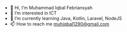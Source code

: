 - 👋 Hi, I’m Muhammad Iqbal Febriansyah
- 👀 I’m interested in ICT
- 🌱 I’m currently learning Java, Kotlin, Laravel, NodeJS
- 📫 How to reach me muhiqbal1290@gmail.com

<!---
muhiqbal99/muhiqbal99 is a ✨ special ✨ repository because its `README.md` (this file) appears on your GitHub profile.
You can click the Preview link to take a look at your changes.
--->
